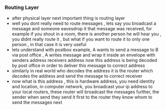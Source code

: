 ### Routing Layer
- after physical layer next important thing is routing layer
- well you dont really need to route messages , lets say you broadcast a message and someone eavesdrop it that message was received, for example if you shout in a room, there is another person he will hear you , you didnt really route it , but what if you want to route it to only one person , in that case it is very useful
- lets understand with postbox example, A wants to send a message to B via post office , A writes message and wrap it inside an envelope with senders address receivers address now this address is being decoded by post office in order to deliver this message to correct address
- similarly in real world who decodes the address it is the router which decodes the address and send the message to correct receiver
- now what is this address , this is hardware address, you need identity and location, in computer network, you broadcast your ip address to your local routers, these router will broadcast the messages further, the sender when send they send it first to the router they know whom to send the messages next
